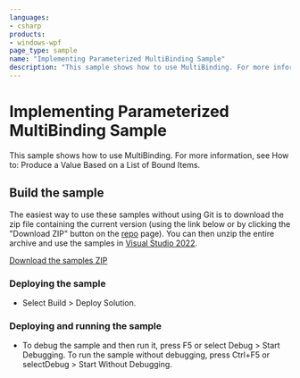 ```yaml
---
languages:
- csharp
products:
- windows-wpf
page_type: sample
name: "Implementing Parameterized MultiBinding Sample"        
description: "This sample shows how to use MultiBinding. For more information, see How to: Produce a Value Based on a List of Bound Items."
---
```


# Implementing Parameterized MultiBinding Sample
This sample shows how to use MultiBinding. For more information, see How to: Produce a Value Based on a List of Bound Items.

## Build the sample
The easiest way to use these samples without using Git is to download the zip file containing the current version (using the link below or by clicking the "Download ZIP" button on the [repo](https://github.com/microsoft/WPF-Samples?tab=readme-ov-file) page). You can then unzip the entire archive and use the samples in [Visual Studio 2022](https://www.visualstudio.com/wpf-vs).

[Download the samples ZIP](../../../../archive/main.zip)

### Deploying the sample
- Select Build > Deploy Solution. 

### Deploying and running the sample
- To debug the sample and then run it, press F5 or select Debug >  Start Debugging. To run the sample without debugging, press Ctrl+F5 or selectDebug > Start Without Debugging. 


